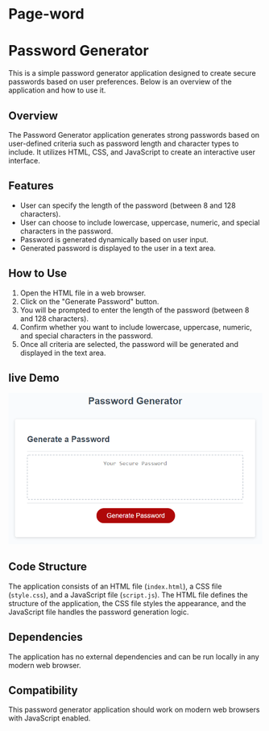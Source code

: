 # Page-word
# Password Generator

This is a simple password generator application designed to create secure passwords based on user preferences. Below is an overview of the application and how to use it.

## Overview

The Password Generator application generates strong passwords based on user-defined criteria such as password length and character types to include. It utilizes HTML, CSS, and JavaScript to create an interactive user interface.

## Features

- User can specify the length of the password (between 8 and 128 characters).
- User can choose to include lowercase, uppercase, numeric, and special characters in the password.
- Password is generated dynamically based on user input.
- Generated password is displayed to the user in a text area.

## How to Use

1. Open the HTML file in a web browser.
2. Click on the "Generate Password" button.
3. You will be prompted to enter the length of the password (between 8 and 128 characters).
4. Confirm whether you want to include lowercase, uppercase, numeric, and special characters in the password.
5. Once all criteria are selected, the password will be generated and displayed in the text area.

## live Demo
![alt text](assets/05-javascript-challenge-demo.png)

## Code Structure

The application consists of an HTML file (`index.html`), a CSS file (`style.css`), and a JavaScript file (`script.js`). The HTML file defines the structure of the application, the CSS file styles the appearance, and the JavaScript file handles the password generation logic.

## Dependencies

The application has no external dependencies and can be run locally in any modern web browser.

## Compatibility

This password generator application should work on modern web browsers with JavaScript enabled.





